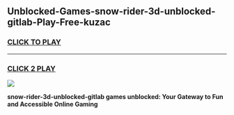 
## Unblocked-Games-snow-rider-3d-unblocked-gitlab-Play-Free-kuzac
<h3>
<a href="https://premium76.site?title=snow-rider-3d-unblocked-gitlab&ref=18A">CLICK TO PLAY</a></h3>
<hr>

<h3>
<a href="https://premium76.site?title=snow-rider-3d-unblocked-gitlab&ref=18A">CLICK 2 PLAY</a>
  
</h3>

<a href="https://premium76.site?title=snow-rider-3d-unblocked-gitlab&ref=18A"><img src="https://clearcache.store/games.png"></a>


**snow-rider-3d-unblocked-gitlab games unblocked: Your Gateway to Fun and Accessible Online Gaming**
